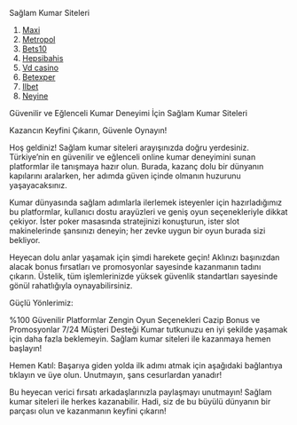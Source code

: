 Sağlam Kumar Siteleri
1. [Maxi](https://shorturl.at/osD5u)
2. [Metropol](https://shorturl.at/gqOGM)
3. [Bets10](https://shorturl.at/X1vs6) 
4. [Hepsibahis](https://shorturl.at/GfCoz)
5. [Vd casino](https://bit.ly/3HokqNl)
6. [Betexper](https://bit.ly/3xvqmzE)
7. [Ilbet](https://bit.ly/3xQ3jRt)
8. [Neyine](https://bit.ly/3zIfNw5)


Güvenilir ve Eğlenceli Kumar Deneyimi İçin Sağlam Kumar Siteleri

Kazancın Keyfini Çıkarın, Güvenle Oynayın!

Hoş geldiniz! Sağlam kumar siteleri arayışınızda doğru yerdesiniz. Türkiye’nin en güvenilir ve eğlenceli online kumar deneyimini sunan platformlar ile tanışmaya hazır olun. Burada, kazanç dolu bir dünyanın kapılarını aralarken, her adımda güven içinde olmanın huzurunu yaşayacaksınız.

Kumar dünyasında sağlam adımlarla ilerlemek isteyenler için hazırladığımız bu platformlar, kullanıcı dostu arayüzleri ve geniş oyun seçenekleriyle dikkat çekiyor. İster poker masasında stratejinizi konuşturun, ister slot makinelerinde şansınızı deneyin; her zevke uygun bir oyun burada sizi bekliyor.

Heyecan dolu anlar yaşamak için şimdi harekete geçin! Aklınızı başınızdan alacak bonus fırsatları ve promosyonlar sayesinde kazanmanın tadını çıkarın. Üstelik, tüm işlemlerinizde yüksek güvenlik standartları sayesinde gönül rahatlığıyla oynayabilirsiniz.

Güçlü Yönlerimiz:

%100 Güvenilir Platformlar
Zengin Oyun Seçenekleri
Cazip Bonus ve Promosyonlar
7/24 Müşteri Desteği
Kumar tutkunuzu en iyi şekilde yaşamak için daha fazla beklemeyin. Sağlam kumar siteleri ile kazanmaya hemen başlayın!

Hemen Katıl: Başarıya giden yolda ilk adımı atmak için aşağıdaki bağlantıya tıklayın ve üye olun. Unutmayın, şans cesurlardan yanadır!

Bu heyecan verici fırsatı arkadaşlarınızla paylaşmayı unutmayın! Sağlam kumar siteleri ile herkes kazanabilir. Hadi, siz de bu büyülü dünyanın bir parçası olun ve kazanmanın keyfini çıkarın!
